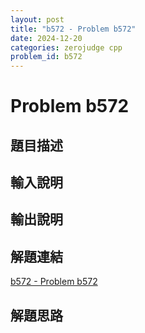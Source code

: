 ```yaml
---
layout: post
title: "b572 - Problem b572"
date: 2024-12-20
categories: zerojudge cpp
problem_id: b572
---
```


# Problem b572

## 題目描述



## 輸入說明



## 輸出說明



## 解題連結

[b572 - Problem b572](https://zerojudge.tw/ShowProblem?problemid=b572)

## 解題思路

